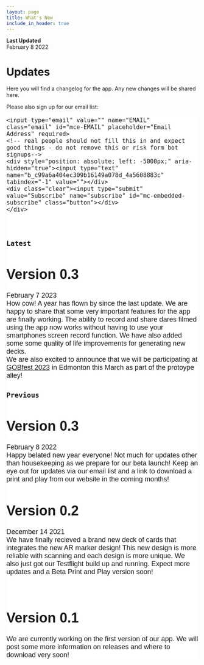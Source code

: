 ```yaml
---
layout: page
title: What's New
include_in_header: true
---
```

**Last Updated**  
February 8 2022

# Updates
Here you will find a changelog for the app. Any new changes will be shared here.

Please also sign up for our email list: 

<!-- Begin Mailchimp Signup Form -->
<link href="//cdn-images.mailchimp.com/embedcode/horizontal-slim-10_7.css" rel="stylesheet" type="text/css">
<style type="text/css">
	#mc_embed_signup{background:#ffffff; clear:left; font:18px Helvetica,Arial,sans-serif; width:100%;}
	#mc_embed_signup  input {
 	   width: 100%;
		}
	#mc_embed_signup .button {
    	background-color: #2F8064;
    	color: #ffffff;
	width : 100%;
	font: 20px;
    	margin: 0 auto;
align: left;
	}

	/* Add your own Mailchimp form style overrides in your site stylesheet or in this style block.
	   We recommend moving this block and the preceding CSS link to the HEAD of your HTML file. */
</style>
<div id="mc_embed_signup">
<form action="https://katzenjammer-games.us1.list-manage.com/subscribe/post?u=c99a6a404ec309b16149a078d&amp;id=4a5608883c" method="post" id="mc-embedded-subscribe-form" name="mc-embedded-subscribe-form" class="validate" target="_blank" novalidate>
    <div id="mc_embed_signup_scroll">
	
	<input type="email" value="" name="EMAIL" class="email" id="mce-EMAIL" placeholder="Email Address" required>
    <!-- real people should not fill this in and expect good things - do not remove this or risk form bot signups-->
    <div style="position: absolute; left: -5000px;" aria-hidden="true"><input type="text" name="b_c99a6a404ec309b16149a078d_4a5608883c" tabindex="-1" value=""></div>
    <div class="clear"><input type="submit" value="Subscribe" name="subscribe" id="mc-embedded-subscribe" class="button"></div>
    </div>
</form>
</div>

<!--End mc_embed_signup-->


<br>

### `Latest`
# **Version 0.3**
February 7 2023
<br>
How cow! A year has flown by since the last update. We are happy to share that some very important features for the app are finally working. The ability to record and share dares filmed using the app now works without having to use your smartphones screen record function. We have also added some some quality of life improvements for generating new decks.
<br>
We are also excited to announce that we will be participating at [GOBfest 2023](https://www.gobfest.ca/) in Edmonton this March as part of the protoype alley!


### `Previous`
# **Version 0.3**
February 8 2022
<br>
Happy belated new year everyone! Not much for updates other than housekeeping as we prepare for our beta launch! Keep an eye out for updates via our email list and a link to download a print and play from our website in the coming months!

# **Version 0.2**
December 14 2021
<br>
We have finally recieved a brand new deck of cards that integrates the new AR marker design! This new design is more reliable with scanning and each design is more unique. We also just got our Testflight build up and running. Expect more updates and a Beta Print and Play version soon!

<br>


# **Version 0.1**
We are currently working on the first version of our app. We will post some more information on releases and where to download very soon!

